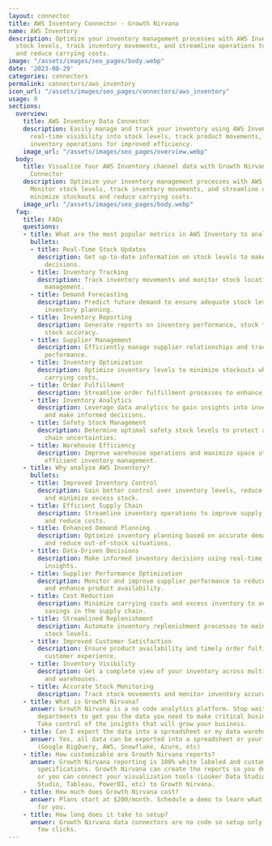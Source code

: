 ```yaml
---
layout: connector
title: AWS Inventory Connector - Growth Nirvana
name: AWS Inventory
description: Optimize your inventory management processes with AWS Inventory. Monitor
  stock levels, track inventory movements, and streamline operations to minimize stockouts
  and reduce carrying costs.
image: "/assets/images/seo_pages/body.webp"
date: '2023-08-29'
categories: connectors
permalink: connectors/aws_inventory
icon_url: "/assets/images/seo_pages/connectors/aws_inventory"
usage: 0
sections:
  overview:
    title: AWS Inventory Data Connector
    description: Easily manage and track your inventory using AWS Inventory. Gain
      real-time visibility into stock levels, track product movements, and streamline
      inventory operations for improved efficiency.
    image_url: "/assets/images/seo_pages/overview.webp"
  body:
    title: Visualize Your AWS Inventory channel data with Growth Nirvana's AWS Inventory
      Connector
    description: Optimize your inventory management processes with AWS Inventory.
      Monitor stock levels, track inventory movements, and streamline operations to
      minimize stockouts and reduce carrying costs.
    image_url: "/assets/images/seo_pages/body.webp"
  faq:
    title: FAQs
    questions:
    - title: What are the most popular metrics in AWS Inventory to analyze?
      bullets:
      - title: Real-Time Stock Updates
        description: Get up-to-date information on stock levels to make timely inventory
          decisions.
      - title: Inventory Tracking
        description: Track inventory movements and monitor stock locations for efficient
          management.
      - title: Demand Forecasting
        description: Predict future demand to ensure adequate stock levels and optimize
          inventory planning.
      - title: Inventory Reporting
        description: Generate reports on inventory performance, stock turnover, and
          stock accuracy.
      - title: Supplier Management
        description: Efficiently manage supplier relationships and track supplier
          performance.
      - title: Inventory Optimization
        description: Optimize inventory levels to minimize stockouts while reducing
          carrying costs.
      - title: Order Fulfillment
        description: Streamline order fulfillment processes to enhance customer satisfaction.
      - title: Inventory Analytics
        description: Leverage data analytics to gain insights into inventory trends
          and make informed decisions.
      - title: Safety Stock Management
        description: Determine optimal safety stock levels to protect against supply
          chain uncertainties.
      - title: Warehouse Efficiency
        description: Improve warehouse operations and maximize space utilization for
          efficient inventory management.
    - title: Why analyze AWS Inventory?
      bullets:
      - title: Improved Inventory Control
        description: Gain better control over inventory levels, reduce stockouts,
          and minimize excess stock.
      - title: Efficient Supply Chain
        description: Streamline inventory operations to improve supply chain efficiency
          and reduce costs.
      - title: Enhanced Demand Planning
        description: Optimize inventory planning based on accurate demand forecasts
          and reduce out-of-stock situations.
      - title: Data-Driven Decisions
        description: Make informed inventory decisions using real-time data and analytics
          insights.
      - title: Supplier Performance Optimization
        description: Monitor and improve supplier performance to reduce lead times
          and enhance product availability.
      - title: Cost Reduction
        description: Minimize carrying costs and excess inventory to achieve cost
          savings in the supply chain.
      - title: Streamlined Replenishment
        description: Automate inventory replenishment processes to maintain optimal
          stock levels.
      - title: Improved Customer Satisfaction
        description: Ensure product availability and timely order fulfillment to enhance
          customer experience.
      - title: Inventory Visibility
        description: Get a complete view of your inventory across multiple locations
          and warehouses.
      - title: Accurate Stock Monitoring
        description: Track stock movements and monitor inventory accuracy in real-time.
    - title: What is Growth Nirvana?
      answer: Growth Nirvana is a no code analytics platform. Stop waiting for other
        departments to get you the data you need to make critical business decisions.
        Take control of the insights that will grow your business.
    - title: Can I export the data into a spreadsheet or my data warehouse?
      answer: Yes, all data can be exported into a spreadsheet or your data warehouse
        (Google BigQuery, AWS, Snowflake, Azure, etc)
    - title: How customizable are Growth Nirvana reports?
      answer: Growth Nirvana reporting is 100% white labeled and customized to your
        specifications. Growth Nirvana can create the reports so you don’t have to
        or you can connect your visualization tools (Looker Data Studio/Google Data
        Studio, Tableau, PowerBI, etc) to Growth Nirvana.
    - title: How much does Growth Nirvana cost?
      answer: Plans start at $200/month. Schedule a demo to learn what plan is best
        for you.
    - title: How long does it take to setup?
      answer: Growth Nirvana data connectors are no code so setup only requires a
        few clicks.
---
```

